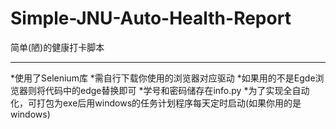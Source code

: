 # Simple-JNU-Auto-Health-Report
简单(陋)的健康打卡脚本
***
*使用了Selenium库
*需自行下载你使用的浏览器对应驱动
*如果用的不是Egde浏览器则将代码中的edge替换即可
*学号和密码储存在info.py
*为了实现全自动化，可打包为exe后用windows的任务计划程序每天定时启动(如果你用的是windows)
